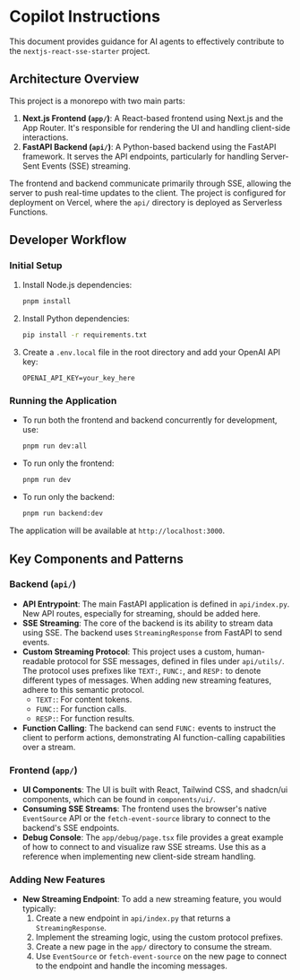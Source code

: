 # Copilot Instructions

This document provides guidance for AI agents to effectively contribute to the `nextjs-react-sse-starter` project.

## Architecture Overview

This project is a monorepo with two main parts:

1.  **Next.js Frontend (`app/`)**: A React-based frontend using Next.js and the App Router. It's responsible for rendering the UI and handling client-side interactions.
2.  **FastAPI Backend (`api/`)**: A Python-based backend using the FastAPI framework. It serves the API endpoints, particularly for handling Server-Sent Events (SSE) streaming.

The frontend and backend communicate primarily through SSE, allowing the server to push real-time updates to the client. The project is configured for deployment on Vercel, where the `api/` directory is deployed as Serverless Functions.

## Developer Workflow

### Initial Setup

1.  Install Node.js dependencies:
    ```bash
    pnpm install
    ```
2.  Install Python dependencies:
    ```bash
    pip install -r requirements.txt
    ```
3.  Create a `.env.local` file in the root directory and add your OpenAI API key:
    ```
    OPENAI_API_KEY=your_key_here
    ```

### Running the Application

-   To run both the frontend and backend concurrently for development, use:
    ```bash
    pnpm run dev:all
    ```
-   To run only the frontend:
    ```bash
    pnpm run dev
    ```
-   To run only the backend:
    ```bash
    pnpm run backend:dev
    ```

The application will be available at `http://localhost:3000`.

## Key Components and Patterns

### Backend (`api/`)

-   **API Entrypoint**: The main FastAPI application is defined in `api/index.py`. New API routes, especially for streaming, should be added here.
-   **SSE Streaming**: The core of the backend is its ability to stream data using SSE. The backend uses `StreamingResponse` from FastAPI to send events.
-   **Custom Streaming Protocol**: This project uses a custom, human-readable protocol for SSE messages, defined in files under `api/utils/`. The protocol uses prefixes like `TEXT:`, `FUNC:`, and `RESP:` to denote different types of messages. When adding new streaming features, adhere to this semantic protocol.
    -   `TEXT:`: For content tokens.
    -   `FUNC:`: For function calls.
    -   `RESP:`: For function results.
-   **Function Calling**: The backend can send `FUNC:` events to instruct the client to perform actions, demonstrating AI function-calling capabilities over a stream.

### Frontend (`app/`)

-   **UI Components**: The UI is built with React, Tailwind CSS, and shadcn/ui components, which can be found in `components/ui/`.
-   **Consuming SSE Streams**: The frontend uses the browser's native `EventSource` API or the `fetch-event-source` library to connect to the backend's SSE endpoints.
-   **Debug Console**: The `app/debug/page.tsx` file provides a great example of how to connect to and visualize raw SSE streams. Use this as a reference when implementing new client-side stream handling.

### Adding New Features

-   **New Streaming Endpoint**: To add a new streaming feature, you would typically:
    1.  Create a new endpoint in `api/index.py` that returns a `StreamingResponse`.
    2.  Implement the streaming logic, using the custom protocol prefixes.
    3.  Create a new page in the `app/` directory to consume the stream.
    4.  Use `EventSource` or `fetch-event-source` on the new page to connect to the endpoint and handle the incoming messages.
